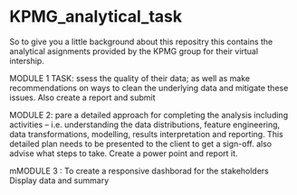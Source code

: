 # KPMG_analytical_task
So to give you a little background about this repositry this contains the analytical asignments provided by the KPMG group for their 
virtual intership.

MODULE 1 TASK:
ssess the quality of their data; as well as make recommendations on ways to clean the underlying data and mitigate these issues.
Also create a report and submit 

MODULE 2:
pare a detailed approach for completing the analysis including activities – i.e. understanding the data distributions, feature engineering, data transformations, modelling, results interpretation and reporting. This detailed plan needs to be presented to the client to get a sign-off. 
also advise what steps to take.
Create a power point and report it.

mMODULE 3 :
To create a responsive dashborad for the stakeholders 
Display data and summary

